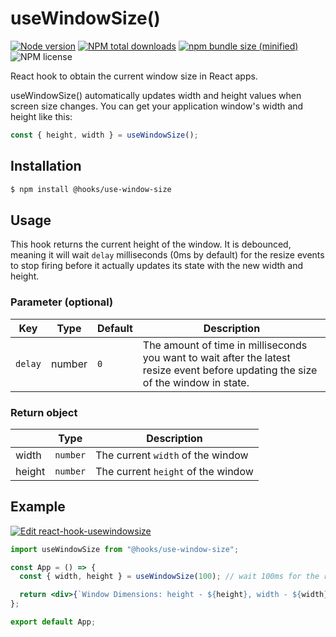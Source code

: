 # useWindowSize()

[![Node version](https://img.shields.io/npm/v/@hooks/use-window-size.svg?style=flat)](https://www.npmjs.com/package/@hooks/use-window-size)
[![NPM total downloads](https://img.shields.io/npm/dt/@hooks/use-window-size.svg?style=flat)](https://npmcharts.com/compare/@hooks/use-window-size?minimal=true)
[![npm bundle size (minified)](https://img.shields.io/bundlephobia/min/@hooks/use-window-size.svg)](https://www.npmjs.com/package/@hooks/use-window-size)
![NPM license](https://img.shields.io/npm/l/@hooks/use-window-size.svg?style=flat)

React hook to obtain the current window size in React apps.

useWindowSize() automatically updates width and height values when screen size changes. You can get your application window's width and height like this:

```jsx
const { height, width } = useWindowSize();
```

## Installation

```sh
$ npm install @hooks/use-window-size
```

## Usage

This hook returns the current height of the window. It is debounced, meaning it will wait `delay` milliseconds (0ms by default) for the resize events to stop firing before it actually updates its state with the new width and height.

### Parameter (optional)

| Key     | Type   | Default | Description                                                                                                                        |
| ------- | ------ | ------- | ---------------------------------------------------------------------------------------------------------------------------------- |
| `delay` | number | `0`     | The amount of time in milliseconds you want to wait after the latest resize event before updating the size of the window in state. |

### Return object

|        | Type     | Description                        |
| ------ | -------- | ---------------------------------- |
| width  | `number` | The current `width` of the window  |
| height | `number` | The current `height` of the window |

## Example

[![Edit react-hook-usewindowsize](https://codesandbox.io/static/img/play-codesandbox.svg)](https://codesandbox.io/s/react-hook-usewindowsize-5ypkqr)

```jsx
import useWindowSize from "@hooks/use-window-size";

const App = () => {
  const { width, height } = useWindowSize(100); // wait 100ms for the resize events

  return <div>{`Window Dimensions: height - ${height}, width - ${width}`}</div>;
};

export default App;
```

